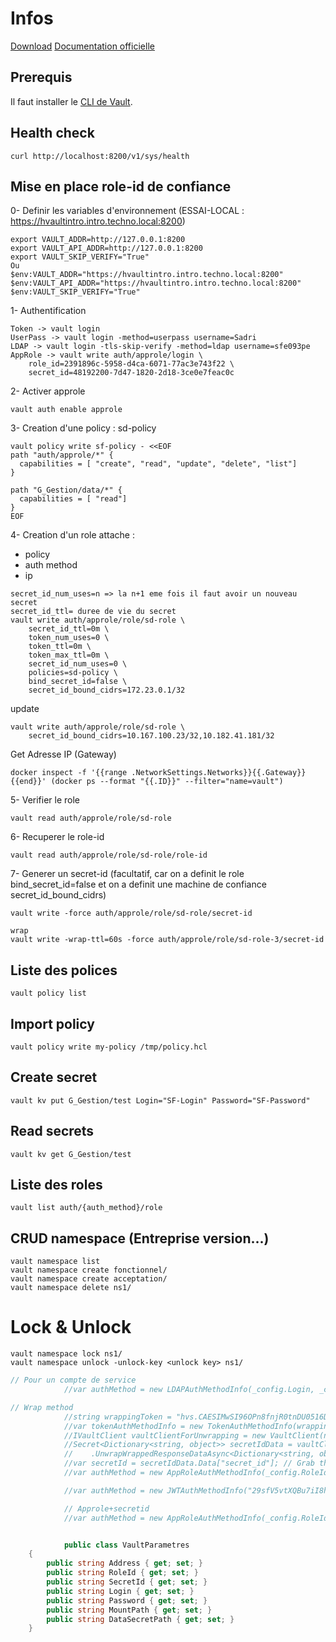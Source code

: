 # Infos
[Download](https://developer.hashicorp.com/vault/downloads#windows)
[Documentation officielle](https://developer.hashicorp.com/vault/tutorials/auth-methods/approle?in=vault%2Fauth-methods)

## Prerequis
Il faut installer le [CLI de Vault](https://developer.hashicorp.com/vault/downloads).

## Health check
```
curl http://localhost:8200/v1/sys/health
```

## Mise en place role-id de confiance
0- Definir les variables d'environnement (ESSAI-LOCAL : https://hvaultintro.intro.techno.local:8200)
```
export VAULT_ADDR=http://127.0.0.1:8200
export VAULT_API_ADDR=http://127.0.0.1:8200
export VAULT_SKIP_VERIFY="True" 
Ou
$env:VAULT_ADDR="https://hvaultintro.intro.techno.local:8200"
$env:VAULT_API_ADDR="https://hvaultintro.intro.techno.local:8200"
$env:VAULT_SKIP_VERIFY="True" 
```

1- Authentification
```
Token -> vault login
UserPass -> vault login -method=userpass username=Sadri
LDAP -> vault login -tls-skip-verify -method=ldap username=sfe093pe
AppRole -> vault write auth/approle/login \
    role_id=2391896c-5958-d4ca-6071-77ac3e743f22 \
    secret_id=48192200-7d47-1820-2d18-3ce0e7feac0c
```

2- Activer approle
```
vault auth enable approle
```

3- Creation d'une policy : sd-policy
```
vault policy write sf-policy - <<EOF
path "auth/approle/*" {
  capabilities = [ "create", "read", "update", "delete", "list"]
}

path "G_Gestion/data/*" {
  capabilities = [ "read"]
}
EOF
```

4- Creation d'un role attache : 
- policy
- auth method
- ip
```
secret_id_num_uses=n => la n+1 eme fois il faut avoir un nouveau secret
secret_id_ttl= duree de vie du secret
vault write auth/approle/role/sd-role \
    secret_id_ttl=0m \
    token_num_uses=0 \
    token_ttl=0m \
    token_max_ttl=0m \
    secret_id_num_uses=0 \
    policies=sd-policy \
    bind_secret_id=false \
    secret_id_bound_cidrs=172.23.0.1/32
```

update
```
vault write auth/approle/role/sd-role \
    secret_id_bound_cidrs=10.167.100.23/32,10.182.41.181/32
```

Get Adresse IP (Gateway)
```
docker inspect -f '{{range .NetworkSettings.Networks}}{{.Gateway}}{{end}}' (docker ps --format "{{.ID}}" --filter="name=vault")
```

5- Verifier le role
```
vault read auth/approle/role/sd-role
```

6- Recuperer le role-id
```
vault read auth/approle/role/sd-role/role-id
```

7- Generer un secret-id (facultatif, car on a definit le role bind_secret_id=false et on a definit une machine de confiance secret_id_bound_cidrs)
```
vault write -force auth/approle/role/sd-role/secret-id

wrap
vault write -wrap-ttl=60s -force auth/approle/role/sd-role-3/secret-id
```

## Liste des polices
```
vault policy list
```

## Import policy
```
vault policy write my-policy /tmp/policy.hcl
```

## Create secret
```
vault kv put G_Gestion/test Login="SF-Login" Password="SF-Password"
```

## Read secrets
```
vault kv get G_Gestion/test
```

## Liste des roles
```
vault list auth/{auth_method}/role
```

## CRUD namespace (Entreprise version...)
```
vault namespace list
vault namespace create fonctionnel/
vault namespace create acceptation/
vault namespace delete ns1/
```

# Lock & Unlock
```
vault namespace lock ns1/
vault namespace unlock -unlock-key <unlock key> ns1/
```






``` cs
// Pour un compte de service
            //var authMethod = new LDAPAuthMethodInfo(_config.Login, _config.Password);

// Wrap method
            //string wrappingToken = "hvs.CAESIMwSI96OPn8fnjR0tnDU0516DW-ccL1bD6d6UBp7432yGh4KHGh2cy5TdEw5TElPYkxBMmMyZGJ5bUg4S0xOOUg";
            //var tokenAuthMethodInfo = new TokenAuthMethodInfo(wrappingToken);
            //IVaultClient vaultClientForUnwrapping = new VaultClient(new VaultClientSettings(_config.Address, tokenAuthMethodInfo));
            //Secret<Dictionary<string, object>> secretIdData = vaultClientForUnwrapping.V1.System
            //    .UnwrapWrappedResponseDataAsync<Dictionary<string, object>>(null).Result;
            //var secretId = secretIdData.Data["secret_id"]; // Grab the secret_id 
            //var authMethod = new AppRoleAuthMethodInfo(_config.RoleId, secretId.ToString());

            //var authMethod = new JWTAuthMethodInfo("29sfV5vtXQBu7iI8h6zWBjt7y0HtJJfm", "hvo_secret_LhSbmDzBWPVUbNY0IJ964DhTRbTLPAJGlEVUZE8I8KBwQZMoBuAsjG0N4Z64akXI");

            // Approle+secretid
            //var authMethod = new AppRoleAuthMethodInfo(_config.RoleId, _config.SecretId);


            public class VaultParametres
    {
        public string Address { get; set; }
        public string RoleId { get; set; }
        public string SecretId { get; set; }
        public string Login { get; set; }
        public string Password { get; set; }
        public string MountPath { get; set; }
        public string DataSecretPath { get; set; }
    }
```